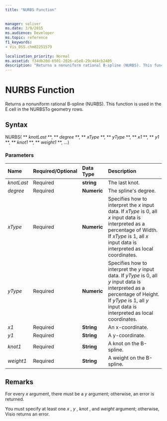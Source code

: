 ```yaml
---
title: "NURBS Function"
 
 
manager: soliver
ms.date: 3/9/2015
ms.audience: Developer
ms.topic: reference
f1_keywords:
- Vis_DSS.chm82251579
 
localization_priority: Normal
ms.assetid: f34db20d-6501-2026-a5e8-29c4d4cb2405
description: "Returns a nonuniform rational B-spline (NURBS). This function is used in the E cell in the NURBSTo geometry rows."
---
```


# NURBS Function

Returns a nonuniform rational B-spline (NURBS). This function is used in the E cell in the NURBSTo geometry rows.
  
## Syntax

NURBS( ** *knotLast* **, ** *degree* **, ** *xType* **, ** *yType* **, ** *x1* **, ** *y1* **, ** *knot1* **, ** *weight1* **, ...) 
  
### Parameters

|**Name**|**Required/Optional**|**Data Type**|**Description**|
|:-----|:-----|:-----|:-----|
| _knotLast_ <br/> |Required  <br/> |**string** <br/> | The last knot.  <br/> |
| _degree_ <br/> |Required  <br/> |**Numeric** <br/> |The spline's degree.  <br/> |
| _xType_ <br/> |Required  <br/> |**Numeric** <br/> |Specifies how to interpret the  _x_ input data. If  _xType_ is 0, all  _x_ input data is interpreted as a percentage of Width. If  _xType_ is 1, all  _x_ input data is interpreted as local coordinates.  <br/> |
| _yType_ <br/> |Required  <br/> |**Numeric** <br/> |Specifies how to interpret the  _y_ input data. If  _yType_ is 0, all  _y_ input data is interpreted as a percentage of Height. If  _yType_ is 1, all  _y_ input data is interpreted as local coordinates.  <br/> |
| _x1_ <br/> |Required  <br/> |**String** <br/> |An x-coordinate.  <br/> |
| _y1_ <br/> |Required  <br/> |**String** <br/> |A y-coordinate.  <br/> |
| _knot1_ <br/> |Required  <br/> |**String** <br/> |A knot on the B-spline.  <br/> |
| _weight1_ <br/> |Required  <br/> |**String** <br/> |A weight on the B-spline.  <br/> |
   
## Remarks

For every  *x*  argument, there must be a  *y*  argument; otherwise, an error is returned. 
  
You must specify at least one  *x*  ,  *y*  ,  *knot*  , and  *weight*  argument; otherwise, Visio returns an error. 
  

